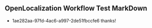 ## OpenLocalization Workflow Test MarkDown
* 1ae282aa-97fd-4ac6-a997-2de51fbccfe6 thanks!

<!--HONumber=Aug16_HO4-->


